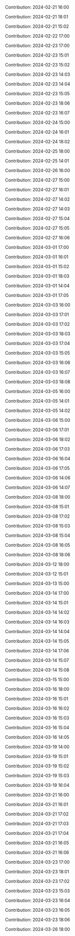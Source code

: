 Contribution: 2024-02-21 16:00

Contribution: 2024-02-21 18:01

Contribution: 2024-02-21 15:02

Contribution: 2024-02-22 17:00

Contribution: 2024-02-23 17:00

Contribution: 2024-02-23 15:01

Contribution: 2024-02-23 15:02

Contribution: 2024-02-23 14:03

Contribution: 2024-02-23 14:04

Contribution: 2024-02-23 15:05

Contribution: 2024-02-23 18:06

Contribution: 2024-02-23 16:07

Contribution: 2024-02-24 15:00

Contribution: 2024-02-24 16:01

Contribution: 2024-02-24 18:02

Contribution: 2024-02-25 18:00

Contribution: 2024-02-25 14:01

Contribution: 2024-02-26 16:00

Contribution: 2024-02-27 15:00

Contribution: 2024-02-27 16:01

Contribution: 2024-02-27 14:02

Contribution: 2024-02-27 14:03

Contribution: 2024-02-27 15:04

Contribution: 2024-02-27 15:05

Contribution: 2024-02-27 16:06

Contribution: 2024-03-01 17:00

Contribution: 2024-03-01 16:01

Contribution: 2024-03-01 15:02

Contribution: 2024-03-01 18:03

Contribution: 2024-03-01 14:04

Contribution: 2024-03-01 17:05

Contribution: 2024-03-03 16:00

Contribution: 2024-03-03 17:01

Contribution: 2024-03-03 17:02

Contribution: 2024-03-03 18:03

Contribution: 2024-03-03 17:04

Contribution: 2024-03-03 15:05

Contribution: 2024-03-03 16:06

Contribution: 2024-03-03 16:07

Contribution: 2024-03-03 18:08

Contribution: 2024-03-05 16:00

Contribution: 2024-03-05 14:01

Contribution: 2024-03-05 14:02

Contribution: 2024-03-06 15:00

Contribution: 2024-03-06 17:01

Contribution: 2024-03-06 18:02

Contribution: 2024-03-06 17:03

Contribution: 2024-03-06 16:04

Contribution: 2024-03-06 17:05

Contribution: 2024-03-06 14:06

Contribution: 2024-03-06 14:07

Contribution: 2024-03-08 18:00

Contribution: 2024-03-08 15:01

Contribution: 2024-03-08 17:02

Contribution: 2024-03-08 15:03

Contribution: 2024-03-08 15:04

Contribution: 2024-03-08 16:05

Contribution: 2024-03-08 18:06

Contribution: 2024-03-12 18:00

Contribution: 2024-03-12 15:01

Contribution: 2024-03-13 15:00

Contribution: 2024-03-14 17:00

Contribution: 2024-03-14 15:01

Contribution: 2024-03-14 14:02

Contribution: 2024-03-14 16:03

Contribution: 2024-03-14 14:04

Contribution: 2024-03-14 15:05

Contribution: 2024-03-14 17:06

Contribution: 2024-03-14 15:07

Contribution: 2024-03-14 15:08

Contribution: 2024-03-15 15:00

Contribution: 2024-03-16 18:00

Contribution: 2024-03-16 15:01

Contribution: 2024-03-16 16:02

Contribution: 2024-03-16 15:03

Contribution: 2024-03-16 15:04

Contribution: 2024-03-16 14:05

Contribution: 2024-03-19 14:00

Contribution: 2024-03-19 15:01

Contribution: 2024-03-19 15:02

Contribution: 2024-03-19 15:03

Contribution: 2024-03-19 16:04

Contribution: 2024-03-21 16:00

Contribution: 2024-03-21 16:01

Contribution: 2024-03-21 17:02

Contribution: 2024-03-21 17:03

Contribution: 2024-03-21 17:04

Contribution: 2024-03-21 16:05

Contribution: 2024-03-21 16:06

Contribution: 2024-03-23 17:00

Contribution: 2024-03-23 18:01

Contribution: 2024-03-23 17:02

Contribution: 2024-03-23 15:03

Contribution: 2024-03-23 16:04

Contribution: 2024-03-23 16:05

Contribution: 2024-03-23 18:06

Contribution: 2024-03-26 18:00

